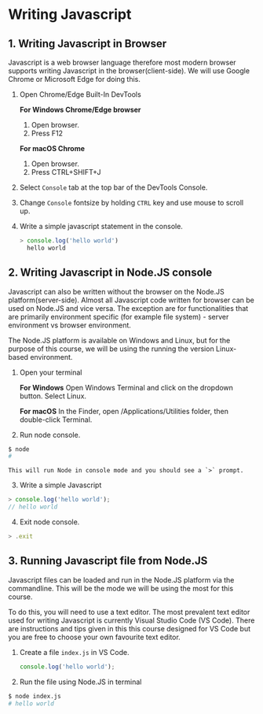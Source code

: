 # Writing Javascript

## 1. Writing Javascript in Browser

Javascript is a web browser language therefore most modern browser supports writing Javascript in the browser(client-side). We will use Google Chrome or Microsoft Edge for doing this.

1. Open Chrome/Edge Built-In DevTools

    **For Windows Chrome/Edge browser**
    1. Open browser.
    2. Press F12

    **For macOS Chrome**
    1. Open browser.
    2. Press CTRL+SHIFT+J
2. Select `Console` tab at the top bar of the DevTools Console.
3. Change `Console` fontsize by holding `CTRL` key and use mouse to scroll up.
4. Write a simple javascript statement in the console.

    ```js
    > console.log('hello world')
      hello world
    ```

## 2. Writing Javascript in Node.JS console

Javascript can also be written without the browser on the Node.JS platform(server-side). Almost all Javascript code written for browser can be used on Node.JS and vice versa. The exception are for functionalities that are primarily environment specific (for example file system) - server environment vs browser environment.

The Node.JS platform is available on Windows and Linux, but for the purpose of this course, we will be using the running the version Linux-based environment.

1. Open your terminal

    **For Windows**
    Open Windows Terminal and click on the dropdown button. Select Linux.

    **For macOS**
    In the Finder, open /Applications/Utilities folder, then double-click Terminal.

2. Run node console.

```sh
$ node
#
```

    This will run Node in console mode and you should see a `>` prompt.

3. Write a simple Javascript

```js
> console.log('hello world');
// hello world
```

4. Exit node console.

```js
> .exit
```

## 3. Running Javascript file from Node.JS

Javascript files can be loaded and run in the Node.JS platform via the commandline. This will be the mode we will be using the most for this course.

To do this, you will need to use a text editor. The most prevalent text editor used for writing Javascript is currently Visual Studio Code (VS Code). There are instructions and tips given in this this course designed for VS Code but you are free to choose your own favourite text editor.

1. Create a file `index.js` in VS Code.

   ```js
   console.log('hello world');
   ```

2. Run the file using Node.JS in terminal

  ```sh
  $ node index.js
  # hello world
  ```
